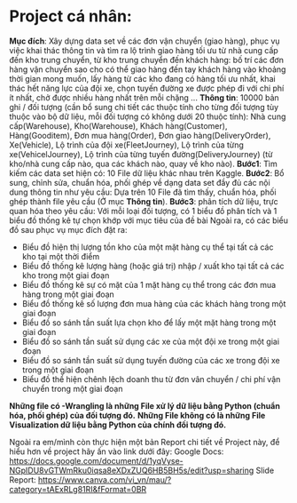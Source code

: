 # Project cá nhân: 
**Mục đích**: Xây dựng data set về các đơn vận chuyển (giao hàng), phục vụ việc khai thác thông tin và tìm ra lộ trình giao hàng tối ưu từ nhà cung cấp đến kho trung chuyển, từ kho trung chuyển đến khách hàng: bố trí các đơn hàng vận chuyển sao cho có thể giao hàng đến tay khách hàng vào khoảng thời gian mong muốn, lấy hàng từ các kho đang có hàng tối ưu nhất, khai thác hết năng lực của đội xe, chọn tuyến đường xe được phép đi với chi phí ít nhất, chở được nhiều hàng nhất trên mỗi chặng ...
**Thông tin**: 10000 bản ghi / đối tượng (cần bổ sung chi tiết các thuộc tính cho từng đối tượng tùy thuộc vào bộ dữ liệu, mỗi đối tượng có không dưới 20 thuộc tính): Nhà cung cấp(Warehouse), Kho(Warehouse), Khách hàng(Customer), Hàng(Gooditem), Đơn mua hàng(Order), Đơn giao hàng(DeliveryOrder), Xe(Vehicle), Lộ trình của đội xe(FleetJourney), Lộ trình của từng xe(VehicelJourney), Lộ trình của từng tuyến đường(DeliveryJourney) (từ kho/nhà cung cấp nào, qua các khách nào, quay về kho nào).
**Bước1**: Tìm kiếm các data set hiện có: 10 File dữ liệu khác nhau trên Kaggle.
**Bước2**: Bổ sung, chỉnh sửa, chuẩn hóa, phối ghép về dạng data set đầy đủ các nội dung thông tin như yêu cầu: Dựa trên 10 File đã tìm thấy, chuẩn hóa, phối ghép thành file yêu cầu (Ở mục **Thông tin**).
**Bước3**: phân tích dữ liệu, trực quan hóa theo yêu cầu: 
Với mỗi loại đối tượng, có 1 biểu đồ phân tích và 1 biểu đồ thống kê tự chọn khớp với mục tiêu của đề bài
Ngoài ra, có các biểu đồ sau phục vụ mục đích đặt ra: 
- Biểu đồ hiện thị lượng tồn kho của một mặt hàng cụ thể tại tất cả các kho tại một thời điểm
- Biểu đồ thống kê lượng hàng (hoặc giá trị) nhập / xuất kho tại tất cả các kho trong một giai đoạn
- Biểu đồ thống kê sự có mặt của 1 mặt hàng cụ thể trong các đơn mua hàng trong một giai đoạn
- Biểu đồ thống kê số lượng đơn mua hàng của các khách hàng trong một giai đoạn
- Biểu đồ so sánh tần suất lựa chọn kho để lấy một mặt hàng trong một giai đoạn
- Biểu đồ so sánh tần suất sử dụng các xe của một đội xe trong một giai đoạn
- Biểu đồ so sánh tần suất sử dụng tuyến đường của các xe trong đội xe trong một giai đoạn
- Biểu đồ thể hiện chênh lệch doanh thu từ đơn vân chuyển / chi phí vận chuyển trong một giai đoạn

**Những file có -Wrangling là những File xử lý dữ liệu bằng Python (chuẩn hóa, phối ghép) của đối tượng đó.**
**Những File không có là những File Visualization dữ liệu bằng Python của chính đối tượng đó.**

Ngoài ra em/mình còn thực hiện một bản Report chi tiết về Project này, để hiểu hơn về project hãy ấn vào link dưới đây:
Google Docs: https://docs.google.com/document/d/1yqVyse-NGpIDU8vGTWmRku0iqsa8eXDxZUQ6HB5BH5s/edit?usp=sharing 
Slide Report: https://www.canva.com/vi_vn/mau/?category=tAExRLg81RI&fFormat=0BR
